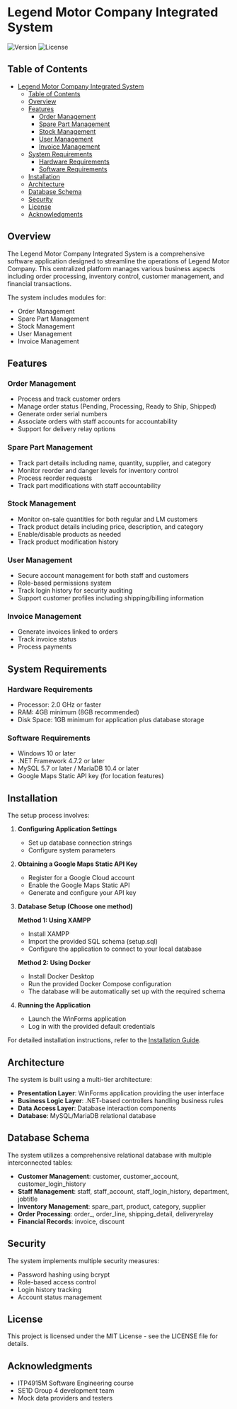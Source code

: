 # Legend Motor Company Integrated System

![Version](https://img.shields.io/badge/version-1.0.0-blue)
![License](https://img.shields.io/badge/license-MIT-green)

## Table of Contents

- [Legend Motor Company Integrated System](#legend-motor-company-integrated-system)
  - [Table of Contents](#table-of-contents)
  - [Overview](#overview)
  - [Features](#features)
    - [Order Management](#order-management)
    - [Spare Part Management](#spare-part-management)
    - [Stock Management](#stock-management)
    - [User Management](#user-management)
    - [Invoice Management](#invoice-management)
  - [System Requirements](#system-requirements)
    - [Hardware Requirements](#hardware-requirements)
    - [Software Requirements](#software-requirements)
  - [Installation](#installation)
  - [Architecture](#architecture)
  - [Database Schema](#database-schema)
  - [Security](#security)
  - [License](#license)
  - [Acknowledgments](#acknowledgments)

## Overview

The Legend Motor Company Integrated System is a comprehensive software application designed to streamline the operations of Legend Motor Company. This centralized platform manages various business aspects including order processing, inventory control, customer management, and financial transactions.

The system includes modules for:
- Order Management
- Spare Part Management
- Stock Management
- User Management
- Invoice Management

## Features

### Order Management
- Process and track customer orders
- Manage order status (Pending, Processing, Ready to Ship, Shipped)
- Generate order serial numbers
- Associate orders with staff accounts for accountability
- Support for delivery relay options

### Spare Part Management
- Track part details including name, quantity, supplier, and category
- Monitor reorder and danger levels for inventory control
- Process reorder requests
- Track part modifications with staff accountability

### Stock Management
- Monitor on-sale quantities for both regular and LM customers
- Track product details including price, description, and category
- Enable/disable products as needed
- Track product modification history

### User Management
- Secure account management for both staff and customers
- Role-based permissions system
- Track login history for security auditing
- Support customer profiles including shipping/billing information

### Invoice Management
- Generate invoices linked to orders
- Track invoice status
- Process payments

## System Requirements

### Hardware Requirements
- Processor: 2.0 GHz or faster
- RAM: 4GB minimum (8GB recommended)
- Disk Space: 1GB minimum for application plus database storage

### Software Requirements
- Windows 10 or later
- .NET Framework 4.7.2 or later
- MySQL 5.7 or later / MariaDB 10.4 or later
- Google Maps Static API key (for location features)

## Installation

The setup process involves:

1. **Configuring Application Settings**
   - Set up database connection strings
   - Configure system parameters

2. **Obtaining a Google Maps Static API Key**
   - Register for a Google Cloud account
   - Enable the Google Maps Static API
   - Generate and configure your API key

3. **Database Setup (Choose one method)**
   
   **Method 1: Using XAMPP**
   - Install XAMPP
   - Import the provided SQL schema (setup.sql)
   - Configure the application to connect to your local database

   **Method 2: Using Docker**
   - Install Docker Desktop
   - Run the provided Docker Compose configuration
   - The database will be automatically set up with the required schema

4. **Running the Application**
   - Launch the WinForms application
   - Log in with the provided default credentials

For detailed installation instructions, refer to the [Installation Guide](docker/docs/Installation/index.md).

## Architecture

The system is built using a multi-tier architecture:

- **Presentation Layer**: WinForms application providing the user interface
- **Business Logic Layer**: .NET-based controllers handling business rules
- **Data Access Layer**: Database interaction components
- **Database**: MySQL/MariaDB relational database

## Database Schema

The system utilizes a comprehensive relational database with multiple interconnected tables:

- **Customer Management**: customer, customer_account, customer_login_history
- **Staff Management**: staff, staff_account, staff_login_history, department, jobtitle
- **Inventory Management**: spare_part, product, category, supplier
- **Order Processing**: order_, order_line, shipping_detail, deliveryrelay
- **Financial Records**: invoice, discount

## Security

The system implements multiple security measures:

- Password hashing using bcrypt
- Role-based access control
- Login history tracking
- Account status management


## License

This project is licensed under the MIT License - see the LICENSE file for details.

## Acknowledgments

- ITP4915M Software Engineering course
- SE1D Group 4 development team
- Mock data providers and testers
